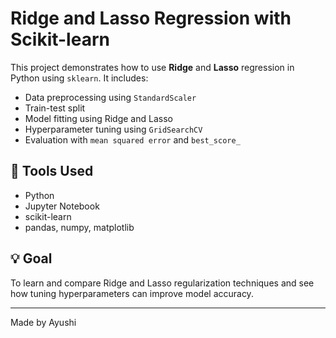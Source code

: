 # Ridge and Lasso Regression with Scikit-learn

This project demonstrates how to use **Ridge** and **Lasso** regression in Python using `sklearn`. It includes:
- Data preprocessing using `StandardScaler`
- Train-test split
- Model fitting using Ridge and Lasso
- Hyperparameter tuning using `GridSearchCV`
- Evaluation with `mean squared error` and `best_score_`

## 🔧 Tools Used
- Python
- Jupyter Notebook
- scikit-learn
- pandas, numpy, matplotlib

## 💡 Goal
To learn and compare Ridge and Lasso regularization techniques and see how tuning hyperparameters can improve model accuracy.

---

Made by Ayushi
